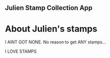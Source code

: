 Julien Stamp Collection App
---

# About Julien's stamps


I AINT GOT NONE. No reason to get ANY stamps...

I LOVE STAMPS
